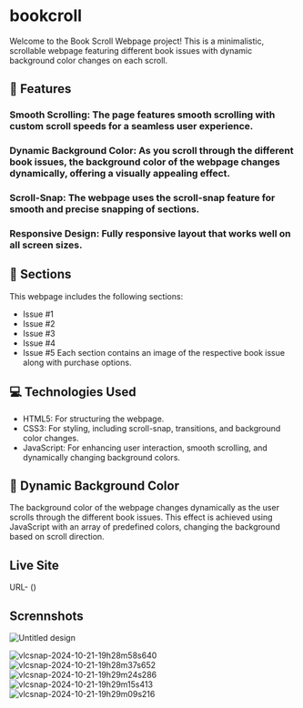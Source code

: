 # bookcroll

Welcome to the Book Scroll Webpage project! This is a minimalistic, scrollable webpage featuring different book issues with dynamic background color changes on each scroll.

## 🌟 Features
### Smooth Scrolling: The page features smooth scrolling with custom scroll speeds for a seamless user experience.
### Dynamic Background Color: As you scroll through the different book issues, the background color of the webpage changes dynamically, offering a visually appealing effect.
### Scroll-Snap: The webpage uses the scroll-snap feature for smooth and precise snapping of sections.
### Responsive Design: Fully responsive layout that works well on all screen sizes.

## 📑 Sections
This webpage includes the following sections:

- Issue #1
- Issue #2
- Issue #3
- Issue #4
- Issue #5
Each section contains an image of the respective book issue along with purchase options.

## 💻 Technologies Used
- HTML5: For structuring the webpage.
- CSS3: For styling, including scroll-snap, transitions, and background color changes.
- JavaScript: For enhancing user interaction, smooth scrolling, and dynamically changing background colors.

## 🎨 Dynamic Background Color
The background color of the webpage changes dynamically as the user scrolls through the different book issues. This effect is achieved using JavaScript with an array of predefined colors, changing the background based on scroll direction.

## Live Site 

URL- ()

## Scrennshots

![Untitled design](https://github.com/user-attachments/assets/d211d13d-d4d6-4433-8070-a557777a16cc)

![vlcsnap-2024-10-21-19h28m58s640](https://github.com/user-attachments/assets/8fa30f18-c345-4a4a-a68d-e590f8cf977d)
![vlcsnap-2024-10-21-19h28m37s652](https://github.com/user-attachments/assets/5765d19e-badf-4b7b-8180-e8c1580b7a1d)
![vlcsnap-2024-10-21-19h29m24s286](https://github.com/user-attachments/assets/be2c3e21-ceed-466b-8931-565204c3e4ee)
![vlcsnap-2024-10-21-19h29m15s413](https://github.com/user-attachments/assets/affc3839-5025-43a4-ad56-be7770a5a7c3)
![vlcsnap-2024-10-21-19h29m09s216](https://github.com/user-attachments/assets/4ee2b883-b559-42e1-963d-484634dbfdf5)

